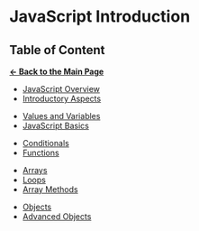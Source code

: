 # JavaScript Introduction

## Table of Content

[**&larr; Back to the Main Page**](./../README.md)

<div></div>

- [JavaScript Overview](./js-overview.md)
- [Introductory Aspects](./introductory-aspects.md)

<div></div>

- [Values and Variables](./variables.md)
- [JavaScript Basics](./js-basics.md)

<div></div>

- [Conditionals](./conditionals.md)
- [Functions](./functions.md)

<div></div>

- [Arrays](./arrays.md)
- [Loops](./loops.md)
- [Array Methods](./array-methods.md)

<div></div>

- [Objects](./objects.md)
- [Advanced Objects](./advanced-objects.md)

<div></div>
